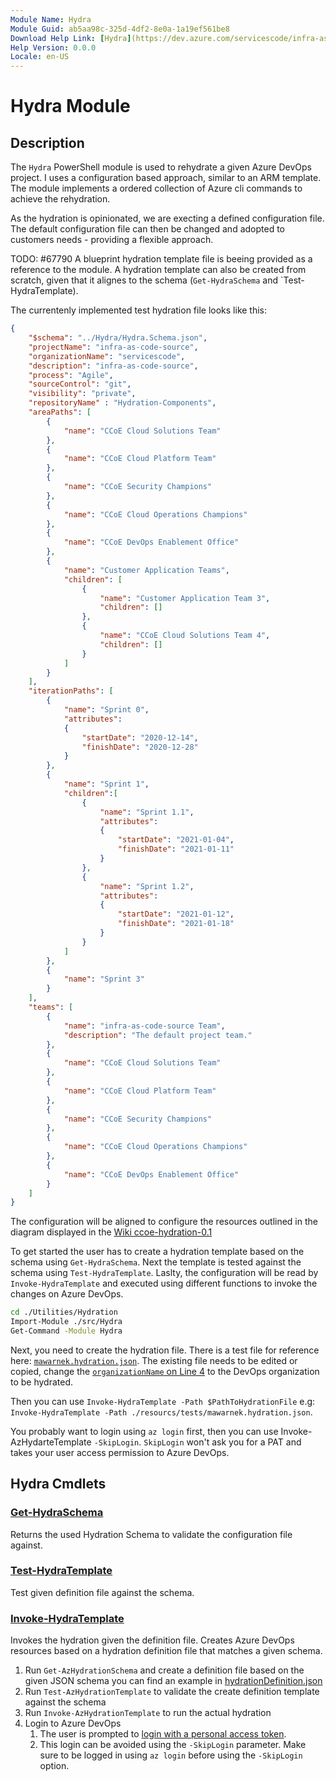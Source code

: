 ```yaml
---
Module Name: Hydra
Module Guid: ab5aa98c-325d-4df2-8e0a-1a19ef561be8
Download Help Link: [Hydra](https://dev.azure.com/servicescode/infra-as-code-source/_git/Components?path=%2FUtilities%2FHydration%2Fdocs)
Help Version: 0.0.0
Locale: en-US
---
```


# Hydra Module
## Description


The `Hydra` PowerShell module is used to rehydrate a given Azure DevOps project.
I uses a configuration based approach, similar to an ARM template.
The module implements a ordered collection of Azure cli commands to achieve the rehydration.

As the hydration is opinionated, we are execting a defined configuration file.
The default configuration file can then be changed and adopted to customers needs - providing a flexible approach.

TODO: #67790 A blueprint hydration template file is beeing provided as a reference to the module. 
A hydration template can also be created from scratch, given that it alignes to the schema (`Get-HydraSchema` and `Test-HydraTemplate).

The currentenly implemented test hydration file looks like this:

```json
{
    "$schema": "../Hydra/Hydra.Schema.json",
    "projectName": "infra-as-code-source",
    "organizationName": "servicescode",
    "description": "infra-as-code-source",
    "process": "Agile",
    "sourceControl": "git",
    "visibility": "private",
    "repositoryName" : "Hydration-Components",
    "areaPaths": [
        {
            "name": "CCoE Cloud Solutions Team"
        },
        {
            "name": "CCoE Cloud Platform Team"
        },
        {
            "name": "CCoE Security Champions"
        },
        {
            "name": "CCoE Cloud Operations Champions"
        },
        {
            "name": "CCoE DevOps Enablement Office"
        },
        {
            "name": "Customer Application Teams",
            "children": [
                {
                    "name": "Customer Application Team 3",
                    "children": []
                },
                {
                    "name": "CCoE Cloud Solutions Team 4",
                    "children": []
                }
            ]
        }
    ],
    "iterationPaths": [
		{
            "name": "Sprint 0",
            "attributes":
            {
                "startDate": "2020-12-14",
                "finishDate": "2020-12-28"
            }
		},
		{
            "name": "Sprint 1",
			"children":[
				{
                    "name": "Sprint 1.1",
                    "attributes":
                    {
                        "startDate": "2021-01-04",
                        "finishDate": "2021-01-11"
                    }
				},
				{
                    "name": "Sprint 1.2",
                    "attributes":
                    {
                        "startDate": "2021-01-12",
                        "finishDate": "2021-01-18"
                    }
				}
			]
		},
		{
            "name": "Sprint 3"
		}
    ],
    "teams": [
		{
        	"name": "infra-as-code-source Team",
            "description": "The default project team."
        },
        {
        	"name": "CCoE Cloud Solutions Team"
        },
        {
        	"name": "CCoE Cloud Platform Team"
        },
        {
            "name": "CCoE Security Champions"
        },
        {
            "name": "CCoE Cloud Operations Champions"
        },
        {
            "name": "CCoE DevOps Enablement Office"
        }
    ]
}
```

The configuration will be aligned to configure the resources outlined in the diagram displayed in the [Wiki ccoe-hydration-0.1](https://servicescode.visualstudio.com/infra-as-code-source/_wiki/wikis/Wiki/4888/Cloud-Center-of-Excellence?anchor=ccoe-hydration-0.1) 

To get started the user has to create a hydration template based on the schema using `Get-HydraSchema`.
Next the template is tested against the schema using `Test-HydraTemplate`.
Laslty, the configuration will be read by `Invoke-HydraTemplate` and executed using different functions to invoke the changes on Azure DevOps.

```bash
cd ./Utilities/Hydration 
Import-Module ./src/Hydra
Get-Command -Module Hydra 
```

Next, you need to create the hydration file. 
There is a test file for reference here: [`mawarnek.hydration.json`](../resources/tests/mawarnek.hydration.json).
The existing file needs to be edited or copied, change the [`organizationName` on Line 4](https://servicescode.visualstudio.com/infra-as-code-source/_git/Components?path=%2FUtilities%2FHydration%2Fresources%2Ftests%2Fmawarnek.hydration.json&version=GBmaster&line=4&lineEnd=5&lineStartColumn=1&lineEndColumn=1&lineStyle=plain&_a=contents) to the DevOps organization to be hydrated.


Then you can use `Invoke-HydraTemplate -Path $PathToHydrationFile`
e.g: `Invoke-HydraTemplate -Path ./resourcs/tests/mawarnek.hydration.json`.

You probably want to login using `az login` first, then you can use Invoke-AzHydarteTemplate `-SkipLogin`. `SkipLogin` won't ask you for a PAT and takes your user access permission to Azure DevOps.

## Hydra Cmdlets
### [Get-HydraSchema](Get-HydraSchema.md)

Returns the used Hydration Schema to validate the configuration file against.


### [Test-HydraTemplate](Test-HydraTemplate.md)

Test given definition file against the schema.

### [Invoke-HydraTemplate](Invoke-HydraTemplate.md)

Invokes the hydration given the definition file.
Creates Azure DevOps resources based on a hydration definition file that matches a given schema.

1. Run `Get-AzHydrationSchema` and create a definition file based on the given JSON schema you can find an example in [hydrationDefinition.json](../src/Tests/hydrationDefinition.json)
2. Run `Test-AzHydrationTemplate` to validate the create definition template against the schema
3. Run `Invoke-AzHydrationTemplate` to run the actual hydration
4. Login to Azure DevOps
    1. The user is prompted to [login with a personal access token](https://docs.microsoft.com/en-us/azure/devops/cli/log-in-via-pat?view=azure-devops&tabs=windows). 
    1. This login can be avoided using the `-SkipLogin` parameter. Make sure to be logged in using `az login` before using the `-SkipLogin` option.
